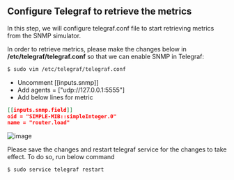 ## Configure Telegraf to retrieve the metrics

In this step, we will configure telegraf.conf file to start retrieving metrics from the SNMP simulator.

In order to retrieve metrics, please make the changes below in **/etc/telegraf/telegraf.conf** so that we can enable SNMP in Telegraf:

```bash
$ sudo vim /etc/telegraf/telegraf.conf
```

* Uncomment [[inputs.snmp]]
* Add agents = ["udp://127.0.0.1:5555"]
* Add below lines for metric

``` json
[[inputs.snmp.field]]
oid = "SIMPLE-MIB::simpleInteger.0"
name = "router.load"
```

![image](../assets/images/telegraf-snmp-enabled.png)

Please save the changes and restart telegraf service for the changes to take effect. To do so, run below command

```bash
$ sudo service telegraf restart
```

